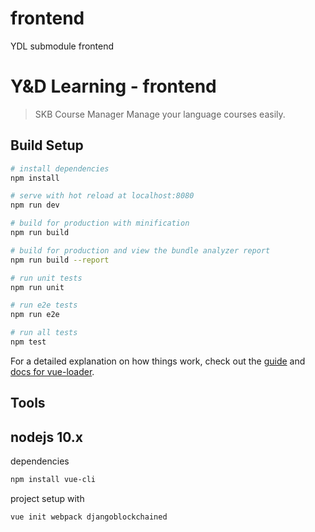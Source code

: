 # frontend
YDL submodule frontend

# Y&D Learning - frontend

> SKB Course Manager
Manage your language courses easily.

## Build Setup

``` bash
# install dependencies
npm install

# serve with hot reload at localhost:8080
npm run dev

# build for production with minification
npm run build

# build for production and view the bundle analyzer report
npm run build --report

# run unit tests
npm run unit

# run e2e tests
npm run e2e

# run all tests
npm test
```

For a detailed explanation on how things work, check out the [guide](http://vuejs-templates.github.io/webpack/) and [docs for vue-loader](http://vuejs.github.io/vue-loader).

## Tools
nodejs 10.x
-
dependencies
``` bash
npm install vue-cli
```

project setup with
``` bash
vue init webpack djangoblockchained
```
